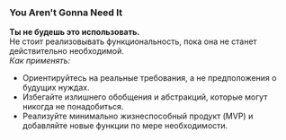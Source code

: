### You Aren't Gonna Need It

**Ты не будешь это использовать.**  
Не стоит реализовывать функциональность, пока она не станет действительно необходимой.  
_Как применять:_

- Ориентируйтесь на реальные требования, а не предположения о будущих нуждах.
- Избегайте излишнего обобщения и абстракций, которые могут никогда не понадобиться.
- Реализуйте минимально жизнеспособный продукт (MVP) и добавляйте новые функции по мере необходимости.